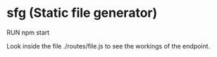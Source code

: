 # sfg (Static file generator)

RUN npm start

Look inside the file ./routes/file.js to see the workings of the endpoint.
